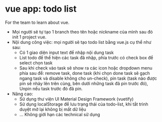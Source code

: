 # vue app: todo list
For the team to learn about vue.

- Mọi người sẽ tự tạo 1 branch theo tên hoặc nickname của mình sau đó init 1 project vue.
- Nội dung công việc: mọi người sẽ tạo todo list bằng vue.js cụ thể như sau:
  - Có 1 giao diện input text để nhập nội dung task
  - List todo để thể hiện các task đã nhập, phía trước có check box để select chọn task
  - Sau khi check vào task sẽ show ra các icon hoặc dropdown menu phía sau để: remove task, done task (khi chọn done task sẽ gạch ngang task và disable không cho un-check), pin task (task nào được pin sẽ nhảy lên trên cùng, bên dưới những task đã pin trước đó), Unpin nếu task trước đó đã pin.
- Nâng cao:
  - Sử dụng thư viện UI Material Design Framework (vuetify)
  - Sử dụng localStorage để lưu trạng thái của todo-list, khi tắt trình duyệt mở lại không bị mất dữ liệu
  - ... Không giới hạn các technical sữ dụng
